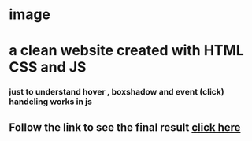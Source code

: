 # image

#   a clean website created with HTML CSS and JS 

###  just to understand hover , boxshadow and event (click) handeling works in js

## Follow the link to see the final result [click here](https://darkweb19.github.io/image/imageGalary/)
